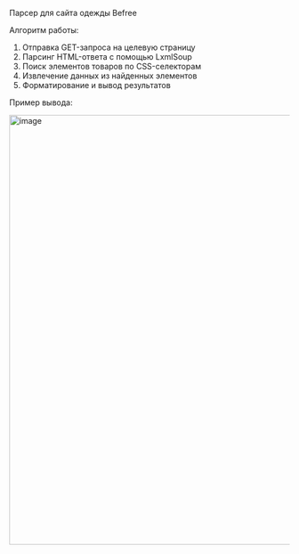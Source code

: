 Парсер для сайта одежды Befree

Алгоритм работы:
1. Отправка GET-запроса на целевую страницу
2. Парсинг HTML-ответа с помощью LxmlSoup
3. Поиск элементов товаров по CSS-селекторам
4. Извлечение данных из найденных элементов
5. Форматирование и вывод результатов

Пример вывода:

<img width="561" height="772" alt="image" src="https://github.com/user-attachments/assets/01c2c0eb-4ffb-43bd-8fed-551d77369227" />
